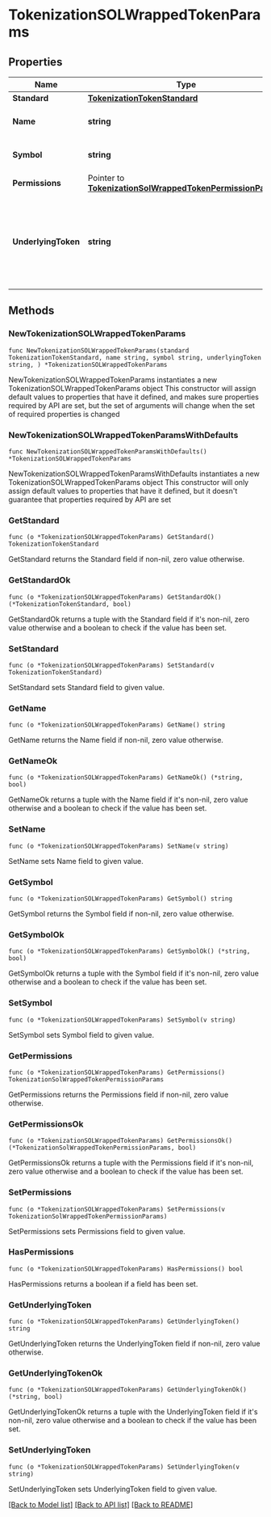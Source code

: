 # TokenizationSOLWrappedTokenParams

## Properties

Name | Type | Description | Notes
------------ | ------------- | ------------- | -------------
**Standard** | [**TokenizationTokenStandard**](TokenizationTokenStandard.md) |  | 
**Name** | **string** | The name of the token. | 
**Symbol** | **string** | The symbol of the token. | 
**Permissions** | Pointer to [**TokenizationSolWrappedTokenPermissionParams**](TokenizationSolWrappedTokenPermissionParams.md) |  | [optional] 
**UnderlyingToken** | **string** | The address of the underlying token that this tokenized asset represents. | 

## Methods

### NewTokenizationSOLWrappedTokenParams

`func NewTokenizationSOLWrappedTokenParams(standard TokenizationTokenStandard, name string, symbol string, underlyingToken string, ) *TokenizationSOLWrappedTokenParams`

NewTokenizationSOLWrappedTokenParams instantiates a new TokenizationSOLWrappedTokenParams object
This constructor will assign default values to properties that have it defined,
and makes sure properties required by API are set, but the set of arguments
will change when the set of required properties is changed

### NewTokenizationSOLWrappedTokenParamsWithDefaults

`func NewTokenizationSOLWrappedTokenParamsWithDefaults() *TokenizationSOLWrappedTokenParams`

NewTokenizationSOLWrappedTokenParamsWithDefaults instantiates a new TokenizationSOLWrappedTokenParams object
This constructor will only assign default values to properties that have it defined,
but it doesn't guarantee that properties required by API are set

### GetStandard

`func (o *TokenizationSOLWrappedTokenParams) GetStandard() TokenizationTokenStandard`

GetStandard returns the Standard field if non-nil, zero value otherwise.

### GetStandardOk

`func (o *TokenizationSOLWrappedTokenParams) GetStandardOk() (*TokenizationTokenStandard, bool)`

GetStandardOk returns a tuple with the Standard field if it's non-nil, zero value otherwise
and a boolean to check if the value has been set.

### SetStandard

`func (o *TokenizationSOLWrappedTokenParams) SetStandard(v TokenizationTokenStandard)`

SetStandard sets Standard field to given value.


### GetName

`func (o *TokenizationSOLWrappedTokenParams) GetName() string`

GetName returns the Name field if non-nil, zero value otherwise.

### GetNameOk

`func (o *TokenizationSOLWrappedTokenParams) GetNameOk() (*string, bool)`

GetNameOk returns a tuple with the Name field if it's non-nil, zero value otherwise
and a boolean to check if the value has been set.

### SetName

`func (o *TokenizationSOLWrappedTokenParams) SetName(v string)`

SetName sets Name field to given value.


### GetSymbol

`func (o *TokenizationSOLWrappedTokenParams) GetSymbol() string`

GetSymbol returns the Symbol field if non-nil, zero value otherwise.

### GetSymbolOk

`func (o *TokenizationSOLWrappedTokenParams) GetSymbolOk() (*string, bool)`

GetSymbolOk returns a tuple with the Symbol field if it's non-nil, zero value otherwise
and a boolean to check if the value has been set.

### SetSymbol

`func (o *TokenizationSOLWrappedTokenParams) SetSymbol(v string)`

SetSymbol sets Symbol field to given value.


### GetPermissions

`func (o *TokenizationSOLWrappedTokenParams) GetPermissions() TokenizationSolWrappedTokenPermissionParams`

GetPermissions returns the Permissions field if non-nil, zero value otherwise.

### GetPermissionsOk

`func (o *TokenizationSOLWrappedTokenParams) GetPermissionsOk() (*TokenizationSolWrappedTokenPermissionParams, bool)`

GetPermissionsOk returns a tuple with the Permissions field if it's non-nil, zero value otherwise
and a boolean to check if the value has been set.

### SetPermissions

`func (o *TokenizationSOLWrappedTokenParams) SetPermissions(v TokenizationSolWrappedTokenPermissionParams)`

SetPermissions sets Permissions field to given value.

### HasPermissions

`func (o *TokenizationSOLWrappedTokenParams) HasPermissions() bool`

HasPermissions returns a boolean if a field has been set.

### GetUnderlyingToken

`func (o *TokenizationSOLWrappedTokenParams) GetUnderlyingToken() string`

GetUnderlyingToken returns the UnderlyingToken field if non-nil, zero value otherwise.

### GetUnderlyingTokenOk

`func (o *TokenizationSOLWrappedTokenParams) GetUnderlyingTokenOk() (*string, bool)`

GetUnderlyingTokenOk returns a tuple with the UnderlyingToken field if it's non-nil, zero value otherwise
and a boolean to check if the value has been set.

### SetUnderlyingToken

`func (o *TokenizationSOLWrappedTokenParams) SetUnderlyingToken(v string)`

SetUnderlyingToken sets UnderlyingToken field to given value.



[[Back to Model list]](../README.md#documentation-for-models) [[Back to API list]](../README.md#documentation-for-api-endpoints) [[Back to README]](../README.md)



